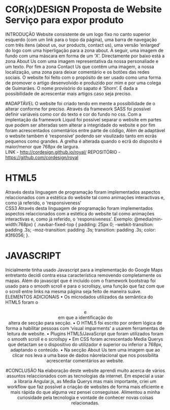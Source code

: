 # COR(x)DESIGN Proposta de Website Serviço para expor produto  
INTRODUÇÃO Website consistente de um logo fixo no canto superior esquerdo (com um link para o topo da página), uma barra de navegação com três itens (about us, our products, contact us), uma versão ‘enlarged’ do logo com uma hiperligação para a zona about. A seguir, uma imagem de fundo com uma máscara em forma de um ‘X’. Directamente por baixo está a zona About Us com uma imagem representativa da nossa personaliade e um texto. Por fim a zona Contact Us que contêm uma imagem, a nossa localização, uma zona para deixar comentário e os botões das redes sociais. 
O website foi feito com o propósito de ser usado como uma forma de promover o artigo desenvolvido e produzido por mim e por uma colega de Guimarães. O nome provisório do sapato é ‘Shorn’. É dada a possibilidade de acrescentar mais artigos caso seja preciso.

#ADAPTÁVEL 
O website foi criado tendo em mente a possíbilidade de o alterar conforme for preciso. Através da framework SASS foi possível definir variáveis como cor do texto e cor do fundo no css. Com a implentação da framework Liquid foi possível separar o website em partes que podem ser alteradas sem alterar a integridade do website e por fim foram acrescentados comentários entre parte de código, 
Além de adaptável o website também é ‘responsive’ podendo ser visulizado tanto em ecrãs pequenos como grandes. A grelha é alterada quando o ecrã do disposito é maior/menor que 768px de largura.  
LINK - http://cordesign.github.io/royal/ 
REPOSITÓRIO - https://github.com/cordesign/royal        
 
# HTML5 
Através desta linguagem de programação foram implementados aspectos relaccionados com a estética do website tal como animações interactivas e, como já referido, o ‘responsiveness’  
CSS3 Através desta linguagem de programação foram implementados aspectos relaccionados com a estética do website tal como animações interactivas e, como já referido, o ‘responsiveness’. 
Exemplo: 
@media(min-width:768px) { 
    .navbar-fixed-top { 
        padding: 25px 0; 
        -webkit-transition: padding .3s; 
        -moz-transition: padding .3s; 
        transition: padding .3s; 
            color: #3f6056; 
    }.  
# JAVASCRIPT 
Inicialmente tinha usado Javascript para a implementação do Google Maps entretanto decidi contra essa característica removendo completamente os mapas. 
Além do javascipt que é incluído com o framework bootstrap foi usado para o smooth scroll e para o scrollspy, uma função que faz com que o scroll entre links na mesma página seja feito de maneira suáve. 
ELEMENTOS ADICIONAIS  • Os microdados utilizados da semântica do HTML5 foram o <header> e <section> em que a identificação do <section> altera de secção para secção. 
• O HTML5 foi escrito por ordem lógica de forma a habilitar pessoas com ‘visual imparments’ a usarem ferramentas de leitura de website. 
• Plugins HTML5/JavaScript que foram utilizados foram o smooth scroll e o scrollspy 
• Em CSS foram acrescentado Media Querys que detactam se o dispositivo do utilizador é superior ou inferior a 768px, adaptando o conteúdo. 
• Na secção About Us tem uma imagem que ao clicar nos leva a uma base de dados nãorelacional que nos possíbilita acrescentar comentários ao website.   
 
 
#CONCLUSÃO 
Na elaboração deste website aprendi muito acerca de vários assuntos relaccionados com as tecnologias da internet. Em especial a usar a libraria Angular.js, as Media Querys mas mais importante, criei um workflow que faz possível a criação de websites de forma mais eficiente e mais rápida do que alguma vez pensei conseguisse. 
Alimentou a minha curiosidade pela tecnologia e vontade de conhecer novas coisas relacionadas. 